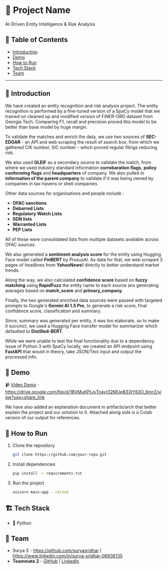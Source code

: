 # 🚀 Project Name
   AI-Driven Entity Intelligence & Risk Analysis
## 📌 Table of Contents
- [Introduction](#introduction)
- [Demo](#demo)
- [How to Run](#how-to-run)
- [Tech Stack](#tech-stack)
- [Team](#team)

---

## 🎯 Introduction
We have created an entity recognition and risk analysis project. The entity recognition is performed by a fine-tuned version of a SpaCy model that we trained on cleaned up and modified version of FiNER-ORD dataset from Georgia Tech.
Comparing F1, recall and precision proved this model to be better than base model by huge margin.


To validate the matches and enrich the data, we use two sources of **SEC-EDGAR** - an API and web scraping the result of search box, from which we gathered CIK number, SIC number - which proved regular filings reducing risk.

We also used **GLEIF** as a secondary source to validate the match, from where we used industry standard information **corrobaration flags**, **policy conforming flags** and **headquarters** of company. We also pulled in **information of the parent company** to validate if it was being owned by companies in tax-havens or shell companies.

Other data sources for organisations and people include :
- **OFAC sanctions**
- **Debarred Lists**
- **Regulatory Watch Lists**
- **SDN lists**
- **Warranted Lists**
- **PEP Lists**

All of these were consolidated lists from multiple datasets available across OFAC sources.

We also generated a **sentiment analysis score** for the entity using Hugging Face model called **FinBERT** by ProsusAI. As data for that, we web scraped 3 pages of headlines from **YahooNews!** directly to better understand market trends.

Along the way, we also calculated **confidence score** based on **fuzzy matching** using **RapidFuzz** the entity name to each source ans generating averages based on **match_score** and **primary_company**.

Finally, the two generated enriched data sources were passed with targeted prompts to Google's **Gemini AI 1.5 Pro**, to generate a risk score, final confidence score, classification and summary.

Since, summary was generated per entity, it was too elaborate, so to make it succinct, we used a Hugging Face transfer model for summarizer which defaulted to **Distilled-BERT**. 

While we were unable to test the final functionality due to a dependency issue of Python 3 with SpaCy locally, we created an API endpoint using **FastAPI** that would in theory, take JSON/Text input and output the processed info.


## 🎥 Demo
📹 [Video Demo](#) - https://drive.google.com/file/d/1BVMuKPtJyTnayt32MUeB33IY83O_6mr2/view?usp=share_link 

We have also added an explanation document in artifacts/arch that better explain the project and our solution to it. Attached along side is a Colab version of our output for references.
## 🏃 How to Run
1. Clone the repository  
   ```sh
   git clone https://github.com/your-repo.git
   ```
2. Install dependencies  
   ```sh
   pip install -r requirements.txt 
   ```
3. Run the project  
   ```sh
   uvicorn main:app --reload
   ```

## 🏗️ Tech Stack
- 🔹 Python

## 👥 Team
- Surya S - https://github.com/suryasridhar | https://www.linkedin.com/in/surya-sridhar-06938135
- **Teammate 2** - [GitHub](#) | [LinkedIn](#)
